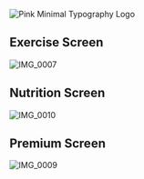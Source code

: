 ![Pink Minimal Typography Logo ](https://user-images.githubusercontent.com/63160825/232286909-adff72e2-457d-4f8c-ae8f-3f8e2babcd90.png)

## Exercise Screen
![IMG_0007](https://user-images.githubusercontent.com/63160825/232287183-77069c09-6824-4155-857d-c892531ff25f.PNG)

## Nutrition Screen
![IMG_0010](https://user-images.githubusercontent.com/63160825/232287188-e40602cf-bd8f-4770-9e3a-3c7a4390d2dd.PNG)

## Premium Screen
![IMG_0009](https://user-images.githubusercontent.com/63160825/232287190-fb9f2779-9767-4c0b-8885-6e536dfd424e.PNG)
